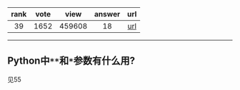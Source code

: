 
| rank | vote | view | answer | url |
|:-:|:-:|:-:|:-:|:-:|
|39|1652|459608|18| [url](http://stackoverflow.com/questions/36901/what-does-double-star-asterisk-and-star-asterisk-do-for-parameters) |
***

## Python中`**`和`*`参数有什么用?

见55